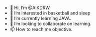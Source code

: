 - 👋 Hi, I’m @AIKDRW
- 👀 I’m interested in basketball and sleep
- 🌱 I’m currently learning JAVA.
- 💞️ I’m looking to collaborate on learning.
- 📫 How to reach me objective.

<!---
AIKDRW/AIKDRW is a ✨ special ✨ repository because its `README.md` (this file) appears on your GitHub profile.
You can click the Preview link to take a look at your changes.
--->
